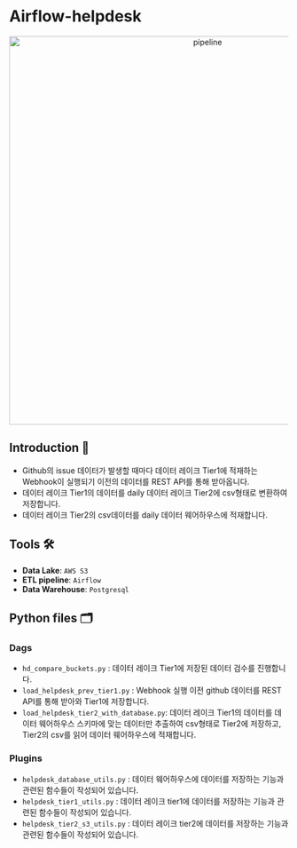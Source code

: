 # Airflow-helpdesk

<p align='center'><img width="700" alt="pipeline" src="https://i.imgur.com/OAmJFQM.png"></p>

## Introduction 🙋

- Github의 issue 데이터가 발생할 때마다 데이터 레이크 Tier1에 적재하는 Webhook이 실행되기 이전의 데이터를 REST API를 통해 받아옵니다.
- 데이터 레이크 Tier1의 데이터를 daily 데이터 레이크 Tier2에 csv형태로 변환하여 저장합니다.
- 데이터 레이크 Tier2의 csv데이터를 daily 데이터 웨어하우스에 적재합니다.

## Tools 🛠

- **Data Lake**: `AWS S3`
- **ETL pipeline**: `Airflow`
- **Data Warehouse**: `Postgresql`

## Python files 🗂
### Dags
- `hd_compare_buckets.py` : 데이터 레이크 Tier1에 저장된 데이터 검수를 진행합니다.
- `load_helpdesk_prev_tier1.py` : Webhook 실행 이전 github 데이터를 REST API를 통해 받아와 Tier1에 저장합니다.
- `load_helpdesk_tier2_with_database.py`: 데이터 레이크 Tier1의 데이터를 데이터 웨어하우스 스키마에 맞는 데이터만 추출하여 csv형태로 Tier2에 저장하고, Tier2의 csv를 읽어 데이터 웨어하우스에 적재합니다.

### Plugins
- `helpdesk_database_utils.py` : 데이터 웨어하우스에 데이터를 저장하는 기능과 관련된 함수들이 작성되어 있습니다.
- `helpdesk_tier1_utils.py` : 데이터 레이크 tier1에 데이터를 저장하는 기능과 관련된 함수들이 작성되어 있습니다.
- `helpdesk_tier2_s3_utils.py` : 데이터 레이크 tier2에 데이터를 저장하는 기능과 관련된 함수들이 작성되어 있습니다.
